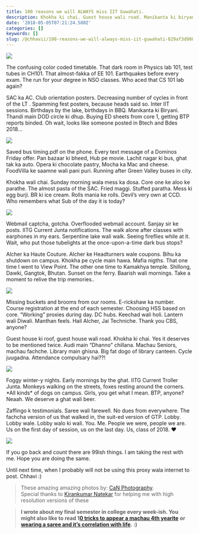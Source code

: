 ```yaml
---
title: 100 reasons we will ALWAYS miss IIT Guwahati.
description: Khokha ki chai. Guest house wali road. Manikanta ki biryani.
date: '2018-05-05T07:21:24.580Z'
categories: []
keywords: []
slug: /@chhavii/100-reasons-we-will-always-miss-iit-guwahati-829af3d9082f
---
```


![](https://cdn-images-1.medium.com/max/2560/1*cz90AHxG9qU65znpO2VQsg.jpeg)

The confusing color coded timetable. That dark room in Physics lab 101, test tubes in CH101. That almost-fakka of EE 101. Earthquakes before every exam. The run for your degree in NSO classes. Who aced that CS 101 lab again?

SAC ka AC. Club orientation posters. Decreasing number of cycles in front of the LT . Spamming fest posters, because heads said so. Inter IIT sessions. Birthdays by the lake, birthdays in BBQ. Manikanta ki Biryani. Thandi main DOD circle ki dhup. Buying ED sheets from core 1, getting BTP reports binded. Oh wait, looks like someone posted in Btech and Bdes 2018…

![](https://cdn-images-1.medium.com/max/2560/1*vSUutc9t8GzHSVy9Zr8K7g.jpeg)

Saved bus timing.pdf on the phone. Every text message of a Dominos Friday offer. Pan bazaar ki bheed, Hub pe movie. Lachit nagar ki bus, ghat tak ka auto. Opera ki chocolate pastry, Mocha ka Mac and cheese. FoodVilla ke saamne wali pani puri. Running after Green Valley buses in city.

Khokha wali chai. Sunday morning wala mess ka dosa. Core one ke aloo ke parathe. The almost pasta of the SAC. Fried maggi. Stuffed paratha. Mess ki egg burji. BR ki ice cream. Rolls mania ke rolls. Devil’s very own at CCD. Who remembers what Sub of the day it is today?

![](https://cdn-images-1.medium.com/max/2560/1*QW6ztnrKEccz77otlazH4g.jpeg)

Webmail captcha, gotcha. Overflooded webmail account. Sanjay sir ke posts. IITG Current Junta notifications. The walk alone after classes with earphones in my ears. Serpentine lake wali walk. Seeing fireflies while at it. Wait, who put those tubelights at the once-upon-a-time dark bus stops?

Alcher ka Haute Couture. Alcher ke Headturners wale coupons. Bihu ka shutdown on campus. Khokha pe cycle main hawa. Mafia nigths. That one time I went to View Point. The other one time to Kamakhya temple. Shillong, Dawki, Gangtok, Bhutan. Sunset on the ferry. Baarish wali mornings. Take a moment to relive the trip memories..

![](https://cdn-images-1.medium.com/max/2560/1*NdsA5P255-EVi6rRNemHjg.jpeg)

Missing buckets and brooms from our rooms. E-rickshaw ka number. Course registration at the end of each semester. Choosing HSS based on core. “Working” proxies during day. DC hubs. Keechad wali holi. Lantern wali Diwali. Manthan feels. Hail Alcher, Jai Techniche. Thank you CBS, anyone?

Guest house ki roof, guest house wali road. Khokha ki chai. Yes it deserves to be mentioned twice. Audi main “Dhanno” chillana. Machau Seniors, machau fachche. Library main ghisna. Big fat dogo of library canteen. Cycle juugadna. Attendance compulsary hai??!

![](https://cdn-images-1.medium.com/max/2560/1*vBgCH60Jd24wZka5tgr_Qg.jpeg)

Foggy winter-y nights. Early mornings by the ghat. IITG Current Troller Junta. Monkeys walking on the streets, foxes resting around the corners. \*All kinds\* of dogs on campus. Girls, you get what I mean. BTP, anyone? Neaah. We deserve a ghat wali beer.

Zaffingo k testimonials. Saree wali farewell. No dues from everywhere. The fachcha version of us that walked in, the suit-ed version of GTP. Lobby. Lobby wale. Lobby walo ki wali. You. Me. People we were, people we are. Us on the first day of session, us on the last day. Us, class of 2018. ❤

![](https://cdn-images-1.medium.com/max/2560/1*Rl46lLCehho_QoRhnm9o8A.jpeg)

If you go back and count there are 99ish things. I am taking the rest with me. Hope you are doing the same.

Until next time, when I probably will not be using this proxy wala internet to post. Chhavi :)

> These amazing amazing photos by: [CaN Photography](https://www.facebook.com/CaN-Photography-1604753366473884/).  
> Special thanks to [Kirankumar Natekar](https://medium.com/u/f5a91d2dba53) for helping me with high resolution versions of these

> **I wrote about my final semester in college every week-ish. You might also like to read 1**[**0 tricks to appear a machau 4th yearite**](https://medium.com/@chhavi.justme/10-tricks-to-appear-a-machau-4th-yearite-26bd7d3c557a) **or** [**wearing a saree and it’s correlation with life**](https://medium.com/@chhavi.justme/13-about-what-they-dont-tell-you-about-wearing-a-saree-and-it-s-correlation-with-life-825f5445fe3f)**. :)**